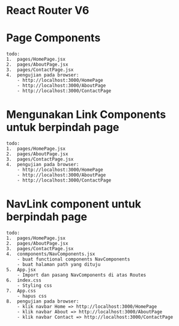 # React Router V6

# Page Components

    todo:
    1.  pages/HomePage.jsx
    2.  pages/AboutPage.jsx
    3.  pages/ContactPage.jsx
    4.  pengujian pada browser:
        - http://localhost:3000/HomePage
        - http://localhost:3000/AboutPage
        - http://localhost:3000/ContactPage

# Mengunakan Link Components untuk berpindah page

    todo:
    1.  pages/HomePage.jsx
    2.  pages/AboutPage.jsx
    3.  pages/ContactPage.jsx
    4.  pengujian pada browser:
        - http://localhost:3000/HomePage
        - http://localhost:3000/AboutPage
        - http://localhost:3000/ContactPage

# NavLink component untuk berpindah page

    todo:
    1.  pages/HomePage.jsx
    2.  pages/AboutPage.jsx
    3.  pages/ContactPage.jsx
    4.  conmponents/NavComponents.jsx
        - buat functional components NavComponents
        - buat halaman path yang dituju
    5.  App.jsx
        - Import dan pasang NavComponents di atas Routes
    6.  index.css
        - Styling css
    7.  App.css
        - hapus css
    8.  pengujian pada browser:
        - klik navbar Home => http://localhost:3000/HomePage
        - klik navbar About => http://localhost:3000/AboutPage
        - klik navbar Contact => http://localhost:3000/ContactPage
